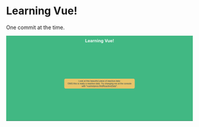 # Learning Vue!
One commit at the time.

<p align="center">
 <img src="./site.png"
   alt="A print of the site that has a turquoise background with an title that reads Learning Vue!"/>
</p>